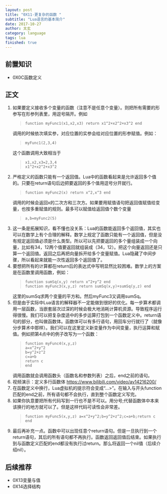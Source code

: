 ```yaml
---
layout: post
title: "0X11-更复杂的函数 "
subtitle: "Lua语言的基本简介"
date: 2017-10-27
author: 太玄
category: language
tags: lua
finished: true
---
```


## 前置知识
* 0X0C函数定义

## 正文
1. 如果要定义接收多个变量的函数（注意不是任意个变量）。则把所有需要的形参写在形参列表里，用逗号隔开。例如
    >```
    >function myFunc1(x1,x2,x3) return x1^2+x2^2+x3^2 end
    >```
    调用的时候依次填实参，对应位置的实参会给对应位置的形参赋值。例如：
    >```
    >myFunc1(2,3,4)
    >```
    这个函数调用大致相当于
    >```
    >x1,x2,x3=2,3,4
    >x1^2+x2^2+x3^2
    >```
2. 严格定义的函数只能有一个返回值。Lua中的函数看起来是允许返回多个值的。只要在return语句后边把要返回的多个值用逗号分开就行。
    >```
    >function myFunc2(x) return x^2,x^3 end
    >```
    调用的时候会返回x的二次方和三次方。如果要用赋值语句把返回值赋值给变量，也按多重赋值的规则。最多可以赋值给返回值个数个变量
    >```
    >a,b=myFunc2(5)
    >```
3. 这一条是拓展知识，看不懂也没关系：Lua的函数能返回多个返回值，其实也可以在数学上有个合理的解释。数学上规定了函数只能有一个返回值，但是没有规定返回值必须是什么类型。所以可以先把要返回的多个量组装成一个向量，比如有34，12两个值要返回就组装成（34，12）。把这个向量返回还是只算一个返回值。返回之后再把向量拆开给多个变量赋值。Lua隐藏了中间步骤，所以看起来就能一次性返回多个返回值了。
4. 要想把所有的计算都在return后的表达式中写明显然比较困难。数学上的方案是在函数里调用函数，例如：
    >```
    >function sumSq(x,y) return x^2+y^2 end
    >function myFunc3(x,y,z) return sumSq(x,y)+sumSq(y,z) end
    >```
    这里的sumSq求两个变量的平方和。然后myFunc3又调用sumSq。
5. 但是由于实际中Lua语言的解释器不一定能做到很好的优化。每一步算术都调用一层函数，当嵌套层次过深的时候会极大地消耗计算机资源。导致程序运行得很慢。我们可以把复杂度适中的多步运算打包到一个函数定义中。return语句的部分，也叫做函数体。函数体可以有多行语句，用回车分行就行了（就像分步算术中那样）。我们可以在这里定义新变量作为中间变量，执行运算和赋值。例如把第4点中的例子改写为一个函数：
    >```
    >function myFunc4(x,y,z)
    >a=x^2+y^2
    >b=y^2+z^2
    >c=a+b
    >return c
    >end
    >```
    调用函数就会调用函数头（函数名和参数列表）之后，end之前的语句。
6. 视频演示：定义多行函数体 <https://www.bilibili.com/video/av14216200/>
7. 在函数定义中换行，Lua虚拟机的提示符会变成“...>”。在输入与开头function匹配的end之前，所有语句都不会执行，直到整个函数定义写完。
8. 如果你执意要把所有代码写到一行也不是不可以。用分号;代替函数体中本来该换行的地方就可以了。但是这样代码可读性会非常差。
    >```
    >function myFunc5(x,y,z) a=x^2+y^2;b=y^2+z^2;c=a+b;return c end
    >```
9. 最后再补充一点。函数中可以出现任意个return语句。但是一旦执行到一个return语句，其后的所有语句都不再执行。函数返回返回值后结束。如果执行到与函数定义匹配的end都没有执行过return。那么将返回一个nil值（后续介绍nil）。

## 后续推荐
* 0X13变量与值
* 0X14选择结构
